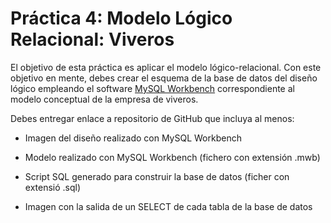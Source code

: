 # Práctica 4: Modelo Lógico Relacional: Viveros

El objetivo de esta práctica es aplicar el modelo lógico-relacional. Con este objetivo en mente, debes crear el esquema de la base de datos del diseño lógico empleando el software [MySQL Workbench](https://www.mysql.com/products/workbench/) correspondiente al modelo conceptual de la empresa de viveros.

Debes entregar enlace a repositorio de GitHub que incluya al menos:

* Imagen del diseño realizado con MySQL Workbench

* Modelo realizado con MySQL Workbench (fichero con extensión .mwb)

* Script SQL generado para construir la base de datos (ficher con extensió .sql)

* Imagen con la salida de un SELECT de cada tabla de la base de datos
